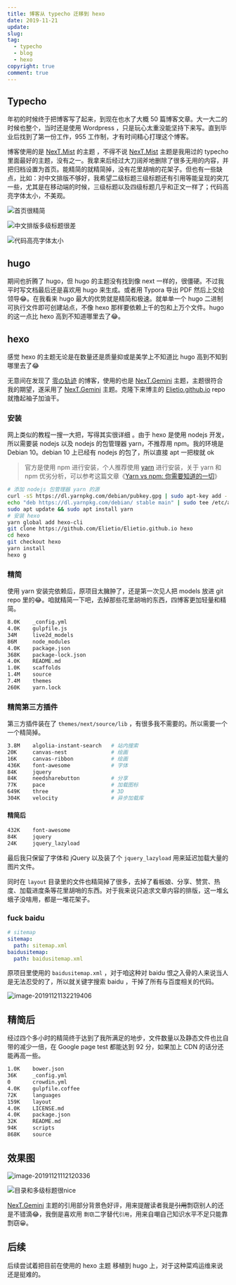 ```yaml
---
title: 博客从 typecho 迁移到 hexo
date: 2019-11-21
update:
slug: 
tag:
  - typecho
  - blog
  - hexo
copyright: true
comment: true
---
```


## Typecho

年初的时候终于把博客写了起来，到现在也水了大概 50 篇博客文章。大一大二的时候也整个，当时还是使用 Wordpress ，只是玩心太重没能坚持下来写。直到毕业后找到了第一份工作，955 工作制，才有时间精心打理这个博客。

博客使用的是  [NexT.Mist](https://github.com/zgq354/typecho-theme-next) 的主题 ，不得不说 [NexT.Mist](https://github.com/zgq354/typecho-theme-next)  主题是我用过的 typecho 里面最好的主题，没有之一。我拿来后经过大刀阔斧地删除了很多无用的内容，并把归档设置为首页。能精简的就精简掉，没有花里胡哨的花架子。但也有一些缺点，比如：对中文排版不够好，我希望二级标题三级标题还有引用等能呈现的突兀一些，尤其是在移动端的时候，三级标题以及四级标题几乎和正文一样了；代码高亮字体太小，不美观。

![首页很精简](https://blog.502.li/img/image-20191121112230084.png)

![中文排版多级标题很差](https://blog.502.li/img/image-20191121112335945.png)

![代码高亮字体太小](https://blog.502.li/img/image-20191121112940929.png)

## hugo

期间也折腾了 hugo，但 hugo 的主题没有找到像 next 一样的，很僵硬。不过我平时写文档最后还是喜欢用  hugo 来生成。或者用 Typora 导出 PDF 然后上交给领导😂。在我看来 hugo 最大的优势就是精简和极速。就单单一个 hugo 二进制可执行文件即可创建站点，不像 hexo 那样要依赖上千的包和上万个文件。hugo 的这一点比 hexo 高到不知道哪里去了😂。

## hexo

感觉 hexo 的主题无论是在数量还是质量抑或是美学上不知道比 hugo 高到不知到哪里去了😂

无意间在发现了  [零の轨迹](https://www.elietio.xyz/)  的博客，使用的也是   [NexT.Gemini](https://theme-next.org/)  主题，主题很符合我的期望，遂采用了   [NexT.Gemini](https://theme-next.org/)  主题。克隆下来博主的 [Elietio.github.io](https://github.com/Elietio/Elietio.github.io) repo 就撸起袖子加油干。

### 安装

 网上类似的教程一搜一大把，写得其实很详细 。由于 hexo 是使用 nodejs 开发，所以需要装 nodejs 以及 nodejs 的包管理器 yarn，不推荐用 npm。我的环境是 Debian 10。debian 10 上已经有 nodejs 的包了，所以直接 apt 一把梭就 ok 

>  官方是使用 npm 进行安装，个人推荐使用 [yarn](https://yarnpkg.com/zh-Hans/) 进行安装，关于 yarn 和 npm 优劣分析，可以参考这篇文章《[Yarn vs npm: 你需要知道的一切](http://web.jobbole.com/88459/)》 

```bash
# 添加 nodejs 包管理器 yarn 的源
curl -sS https://dl.yarnpkg.com/debian/pubkey.gpg | sudo apt-key add -
echo "deb https://dl.yarnpkg.com/debian/ stable main" | sudo tee /etc/apt/sources.list.d/yarn.list
sudo apt update && sudo apt install yarn
# 安装 hexo
yarn global add hexo-cli
git clone https://github.com/Elietio/Elietio.github.io hexo
cd hexo
git checkout hexo
yarn install
hexo g
```

### 精简

使用 yarn 安装完依赖后，原项目太臃肿了，还是第一次见人把 models 放进 git repo 里的😂。咱就精简一下吧，去掉那些花里胡哨的东西，四博客更加轻量和精简。

```bash
8.0K    _config.yml
4.0K    gulpfile.js
34M     live2d_models
86M     node_modules
4.0K    package.json
368K    package-lock.json
4.0K    README.md
1.0K    scaffolds
1.4M    source
7.4M    themes
260K    yarn.lock
```

### 精简第三方插件

第三方插件装在了 `themes/next/source/lib` ，有很多我不需要的。所以需要一个一个精简掉。

```bash
3.8M    algolia-instant-search   # 站内搜索
20K     canvas-nest              # 绘画
16K     canvas-ribbon            # 绘画
436K    font-awesome             # 字体
84K     jquery
84K     needsharebutton          # 分享
77K     pace                     # 加载图标
649K    three                    # 3D
304K    velocity                 # 异步加载库
```

#### 精简后

```bash
432K    font-awesome
84K     jquery
24K     jquery_lazyload
```

最后我只保留了字体和  jQuery 以及装了个 `jquery_lazyload` 用来延迟加载大量的图片文件。

同时在 `layout` 目录里的文件也精简掉了很多，去掉了看板娘、分享、赞赏、热度、加载进度条等花里胡哨的东西。对于我来说只追求文章内容的排版，这一堆幺蛾子没啥用，都是一堆花架子。

### fuck baidu



```yaml
# sitemap
sitemap:
  path: sitemap.xml
baidusitemap:
  path: baidusitemap.xml
```

原项目里使用的 `baidusitemap.xml` ，对于咱这种对 baidu 恨之入骨的人来说当人是无法忍受的了，所以就关键字搜索 baidu ，干掉了所有与百度相关的代码。

![image-20191121132219406](https://blog.502.li/img/image-20191121132219406.png)

## 精简后

经过四个多小时的精简终于达到了我所满足的地步，文件数量以及静态文件也比自带的减少一倍，在 Google page test 都能达到 92 分，如果加上 CDN 的话分还能再高一些。

```bash
1.0K    bower.json
36K     _config.yml
0       crowdin.yml
4.0K    gulpfile.coffee
72K     languages
159K    layout
4.0K    LICENSE.md
4.0K    package.json
32K     README.md
94K     scripts
868K    source
```

## 效果图



![image-20191121112120336](https://blog.502.li/img/image-20191121112120336.png)

![目录和多级标题很nice](https://blog.502.li/img/image-20191121112401015.png)

  [NexT.Gemini](https://theme-next.org/)  主题的引用部分背景色好评，用来提醒读者我是~~引用~~剽窃别人的还是不错滴😂，我倒是喜欢用 `剽窃`二字替代`引用`，用来自嘲自己知识水平不足只能靠剽窃😀。

## 后续

后续尝试着把目前在使用的 hexo 主题 移植到 hugo 上，对于这种菜鸡运维来说还是挺难的。
